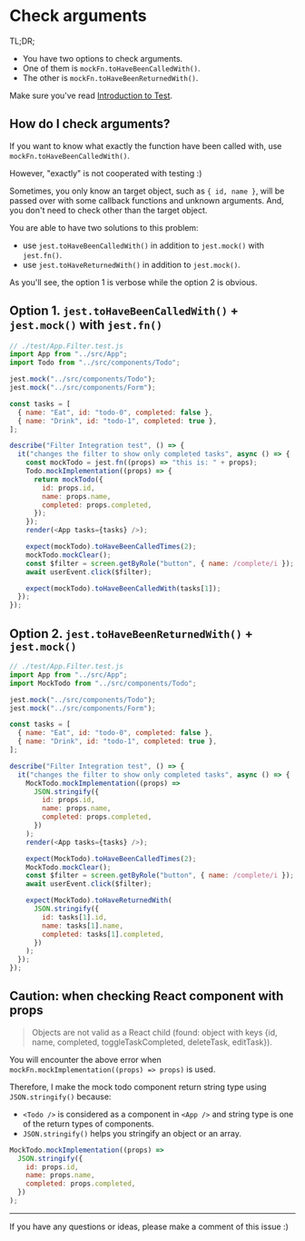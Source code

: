 # Check arguments

TL;DR;

- You have two options to check arguments.
- One of them is `mockFn.toHaveBeenCalledWith()`.
- The other is `mockFn.toHaveBeenReturnedWith()`.

Make sure you've read [Introduction to Test](./introduction-to-test.md).

## How do I check arguments?

If you want to know what exactly the function have been called with, use `mockFn.toHaveBeenCalledWith()`.

However, "exactly" is not cooperated with testing :)

Sometimes, you only know an target object, such as `{ id, name }`, will be passed over with some callback functions and unknown arguments. And, you don't need to check other than the target object.

You are able to have two solutions to this problem:

- use `jest.toHaveBeenCalledWith()` in addition to `jest.mock()` with `jest.fn()`.
- use `jest.toHaveReturnedWith()` in addition to `jest.mock()`.

As you'll see, the option 1 is verbose while the option 2 is obvious.

## Option 1. `jest.toHaveBeenCalledWith()` + `jest.mock()` with `jest.fn()`

```js
// ./test/App.Filter.test.js
import App from "../src/App";
import Todo from "../src/components/Todo";

jest.mock("../src/components/Todo");
jest.mock("../src/components/Form");

const tasks = [
  { name: "Eat", id: "todo-0", completed: false },
  { name: "Drink", id: "todo-1", completed: true },
];

describe("Filter Integration test", () => {
  it("changes the filter to show only completed tasks", async () => {
    const mockTodo = jest.fn((props) => "this is: " + props);
    Todo.mockImplementation((props) => {
      return mockTodo({
        id: props.id,
        name: props.name,
        completed: props.completed,
      });
    });
    render(<App tasks={tasks} />);

    expect(mockTodo).toHaveBeenCalledTimes(2);
    mockTodo.mockClear();
    const $filter = screen.getByRole("button", { name: /complete/i });
    await userEvent.click($filter);

    expect(mockTodo).toHaveBeenCalledWith(tasks[1]);
  });
});
```

## Option 2. `jest.toHaveBeenReturnedWith()` + `jest.mock()`

```js
// ./test/App.Filter.test.js
import App from "../src/App";
import MockTodo from "../src/components/Todo";

jest.mock("../src/components/Todo");
jest.mock("../src/components/Form");

const tasks = [
  { name: "Eat", id: "todo-0", completed: false },
  { name: "Drink", id: "todo-1", completed: true },
];

describe("Filter Integration test", () => {
  it("changes the filter to show only completed tasks", async () => {
    MockTodo.mockImplementation((props) =>
      JSON.stringify({
        id: props.id,
        name: props.name,
        completed: props.completed,
      })
    );
    render(<App tasks={tasks} />);

    expect(MockTodo).toHaveBeenCalledTimes(2);
    MockTodo.mockClear();
    const $filter = screen.getByRole("button", { name: /complete/i });
    await userEvent.click($filter);

    expect(MockTodo).toHaveReturnedWith(
      JSON.stringify({
        id: tasks[1].id,
        name: tasks[1].name,
        completed: tasks[1].completed,
      })
    );
  });
});
```

## Caution: when checking React component with props

> Objects are not valid as a React child (found: object with keys {id, name, completed, toggleTaskCompleted, deleteTask, editTask}).

You will encounter the above error when `mockFn.mockImplementation((props) => props)` is used.

Therefore, I make the mock todo component return string type using `JSON.stringify()` because:

- `<Todo />` is considered as a component in `<App />` and string type is one of the return types of components.
- `JSON.stringify()` helps you stringify an object or an array.

```js
MockTodo.mockImplementation((props) =>
  JSON.stringify({
    id: props.id,
    name: props.name,
    completed: props.completed,
  })
);
```

---

If you have any questions or ideas, please make a comment of this issue :)
